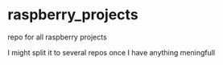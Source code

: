 # raspberry_projects
repo for all raspberry projects

I might split it to several repos once I have anything meningfull 


